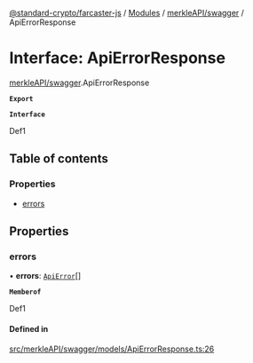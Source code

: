 [@standard-crypto/farcaster-js](../README.md) / [Modules](../modules.md) / [merkleAPI/swagger](../modules/merkleAPI_swagger.md) / ApiErrorResponse

# Interface: ApiErrorResponse

[merkleAPI/swagger](../modules/merkleAPI_swagger.md).ApiErrorResponse

**`Export`**

**`Interface`**

Def1

## Table of contents

### Properties

- [errors](merkleAPI_swagger.ApiErrorResponse.md#errors)

## Properties

### errors

• **errors**: [`ApiError`](merkleAPI_swagger.ApiError.md)[]

**`Memberof`**

Def1

#### Defined in

[src/merkleAPI/swagger/models/ApiErrorResponse.ts:26](https://github.com/standard-crypto/farcaster-js/blob/main/src/merkleAPI/swagger/models/ApiErrorResponse.ts#L26)
